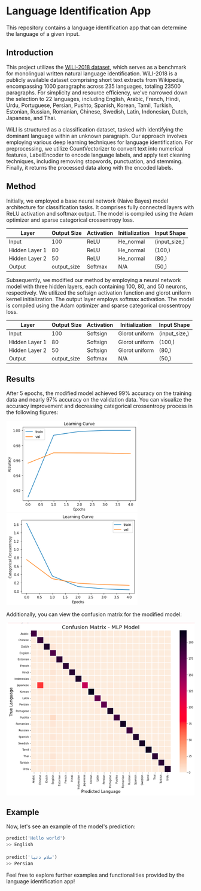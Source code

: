 # Language Identification App

This repository contains a language identification app that can determine the language of a given input.

## Introduction

This project utilizes the [WiLI-2018 dataset](https://paperswithcode.com/dataset/wili-2018), which serves as a benchmark for monolingual written natural language identification. WiLI-2018 is a publicly available dataset comprising short text extracts from Wikipedia, encompassing 1000 paragraphs across 235 languages, totaling 23500 paragraphs. For simplicity and resource efficiency, we've narrowed down the selection to 22 languages, including English, Arabic, French, Hindi, Urdu, Portuguese, Persian, Pushto, Spanish, Korean, Tamil, Turkish, Estonian, Russian, Romanian, Chinese, Swedish, Latin, Indonesian, Dutch, Japanese, and Thai. 

WiLI is structured as a classification dataset, tasked with identifying the dominant language within an unknown paragraph. Our approach involves employing various deep learning techniques for language identification. For preprocessing, we utilize CountVectorizer to convert text into numerical features, LabelEncoder to encode language labels, and apply text cleaning techniques, including removing stopwords, punctuation, and stemming. Finally, it returns the processed data along with the encoded labels.

## Method

Initially, we employed a base neural network (Naive Bayes) model architecture for classification tasks. It comprises fully connected layers with ReLU activation and softmax output. The model is compiled using the Adam optimizer and sparse categorical crossentropy loss.

| Layer          | Output Size | Activation | Initialization | Input Shape |
|----------------|-------------|------------|----------------|-------------|
| Input          | 100         | ReLU       | He_normal      | (input_size,) |
| Hidden Layer 1 | 80          | ReLU       | He_normal      | (100,)       |
| Hidden Layer 2 | 50          | ReLU       | He_normal      | (80,)        |
| Output         | output_size | Softmax    | N/A            | (50,)        |

Subsequently, we modified our method by employing a neural network model with three hidden layers, each containing 100, 80, and 50 neurons, respectively. We utilized the softsign activation function and glorot uniform kernel initialization. The output layer employs softmax activation. The model is compiled using the Adam optimizer and sparse categorical crossentropy loss.

| Layer          | Output Size | Activation | Initialization | Input Shape |
|----------------|-------------|------------|----------------|-------------|
| Input          | 100         | Softsign   | Glorot uniform | (input_size,) |
| Hidden Layer 1 | 80          | Softsign   | Glorot uniform | (100,)       |
| Hidden Layer 2 | 50          | Softsign   | Glorot uniform | (80,)        |
| Output         | output_size | Softmax    | N/A            | (50,)        |

## Results

After 5 epochs, the modified model achieved 99% accuracy on the training data and nearly 97% accuracy on the validation data. You can visualize the accuracy improvement and decreasing categorical crossentropy process in the following figures:

![Accuracy Plot](https://github.com/Anndischeh/Language_Identifier/blob/692b87172ee07c3e2e2720e41ad23f6e15abbf2b/media/ACC.png)  
![Loss Plot](https://github.com/Anndischeh/Language_Identifier/blob/692b87172ee07c3e2e2720e41ad23f6e15abbf2b/media/CC.png)

Additionally, you can view the confusion matrix for the modified model:

![Confusion Matrix](https://github.com/Anndischeh/Language_Identifier/blob/692b87172ee07c3e2e2720e41ad23f6e15abbf2b/media/NLP-CM.png)

## Example

Now, let's see an example of the model's prediction:

```python
predict('Hello world')
>> English

predict('سلام دنیا')
>> Persian
```

Feel free to explore further examples and functionalities provided by the language identification app!
